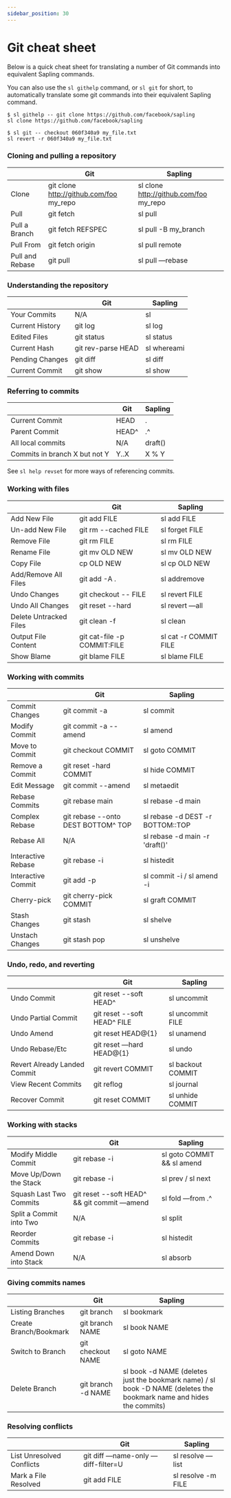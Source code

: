 ```yaml
---
sidebar_position: 30
---
```

# Git cheat sheet

Below is a quick cheat sheet for translating a number of Git commands into equivalent Sapling commands.

You can also use the `sl githelp` command, or `sl git` for short, to automatically translate some git commands into their equivalent Sapling command.

```
$ sl githelp -- git clone https://github.com/facebook/sapling
sl clone https://github.com/facebook/sapling

$ sl git -- checkout 060f340a9 my_file.txt
sl revert -r 060f340a9 my_file.txt
```

### Cloning and pulling a repository

| |Git |Sapling |
|--- |--- |--- |
|Clone  |git clone http://github.com/foo my_repo |sl clone http://github.com/foo my_repo |
|Pull |git fetch |sl pull |
|Pull a Branch |git fetch REFSPEC |sl pull -B my_branch |
|Pull From |git fetch origin |sl pull remote |
|Pull and Rebase |git pull |sl pull —rebase |

### Understanding the repository

| |Git |Sapling |
|--- |--- |--- |
|Your Commits |N/A |sl |
|Current History |git log |sl log |
|Edited Files |git status |sl status |
|Current Hash |git rev-parse HEAD |sl whereami |
|Pending Changes |git diff |sl diff |
|Current Commit |git show |sl show |

### Referring to commits

| |Git |Sapling |
|--- |--- |--- |
|Current Commit |HEAD |. |
|Parent Commit |HEAD^ |.^ |
|All local commits |N/A |draft() |
|Commits in branch X but not Y |Y..X |X % Y |

See `sl help revset` for more ways of referencing commits.

### Working with files

| |Git |Sapling |
|--- |--- |--- |
|Add New File |git add FILE |sl add FILE |
|Un-add New File |git rm --cached FILE |sl forget FILE |
|Remove File |git rm FILE |sl rm FILE |
|Rename File |git mv OLD NEW |sl mv OLD NEW |
|Copy File |cp OLD NEW |sl cp OLD NEW |
|Add/Remove All Files |git add -A . |sl addremove |
|Undo Changes |git checkout -- FILE |sl revert FILE |
|Undo All Changes |git reset --hard |sl revert —all |
|Delete Untracked Files |git clean -f |sl clean |
|Output File Content |git cat-file -p COMMIT:FILE |sl cat -r COMMIT FILE |
|Show Blame |git blame FILE |sl blame FILE |

### Working with commits

| |Git |Sapling |
|--- |--- |--- |
|Commit Changes |git commit -a |sl commit |
|Modify Commit |git commit -a --amend |sl amend |
|Move to Commit |git checkout COMMIT |sl goto COMMIT |
|Remove a Commit |git reset -hard COMMIT |sl hide COMMIT |
|Edit Message |git commit --amend |sl metaedit |
|Rebase Commits |git rebase main |sl rebase -d main |
|Complex Rebase |git rebase --onto DEST BOTTOM^ TOP |sl rebase -d DEST -r BOTTOM::TOP |
|Rebase All |N/A |sl rebase -d main -r 'draft()' |
|Interactive Rebase |git rebase -i |sl histedit |
|Interactive Commit |git add -p |sl commit -i / sl amend -i  |
|Cherry-pick |git cherry-pick COMMIT |sl graft COMMIT |
|Stash Changes |git stash |sl shelve |
|Unstach Changes |git stash pop |sl unshelve |

### Undo, redo, and reverting

| |Git |Sapling |
|--- |--- |--- |
|Undo Commit |git reset --soft HEAD^ |sl uncommit |
|Undo Partial Commit |git reset --soft HEAD^ FILE |sl uncommit FILE |
|Undo Amend |git reset HEAD@{1} |sl unamend |
|Undo Rebase/Etc |git reset —hard HEAD@{1} |sl undo |
|Revert Already Landed Commit |git revert COMMIT |sl backout COMMIT |
|View Recent Commits |git reflog |sl journal |
|Recover Commit |git reset COMMIT |sl unhide COMMIT |

### Working with stacks

| |Git |Sapling |
|--- |--- |--- |
|Modify Middle Commit |git rebase -i |sl goto COMMIT && sl amend |
|Move Up/Down the Stack |git rebase -i |sl prev / sl next |
|Squash Last Two Commits |git reset --soft HEAD^ && git commit —amend |sl fold —from .^ |
|Split a Commit into Two |N/A |sl split |
|Reorder Commits |git rebase -i |sl histedit |
|Amend Down into Stack |N/A |sl absorb |

### Giving commits names

| |Git |Sapling |
|--- |--- |--- |
|Listing Branches |git branch |sl bookmark |
|Create Branch/Bookmark |git branch NAME |sl book NAME |
|Switch to Branch |git checkout NAME |sl goto NAME |
|Delete Branch |git branch -d NAME |sl book -d NAME (deletes just the bookmark name) / sl book -D NAME (deletes the bookmark name and hides the commits) |

### Resolving conflicts

| |Git |Sapling |
|--- |--- |--- |
|List Unresolved Conflicts |git diff —name-only —diff-filter=U |sl resolve —list |
|Mark a File Resolved |git add FILE |sl resolve -m FILE |
